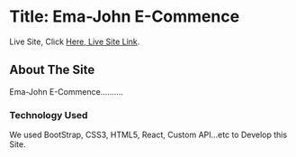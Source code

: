 # Title: Ema-John E-Commence

Live Site, Click [Here, Live Site Link](https://my-ema-john-react.netlify.app/).

## About The Site

Ema-John E-Commence..........

### Technology Used

We used BootStrap, CSS3, HTML5, React, Custom API...etc to Develop this Site.

